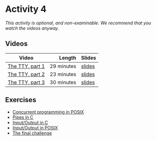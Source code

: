# Activity 4

*This activity is optional, and non-examinable. We recommend that you watch the videos anyway.*

## Videos

| Video | Length | Slides |
|-------|-------:|--------|
| [The TTY, part 1]() | 29 minutes | [slides]() |
| [The TTY, part 2]() | 23 minutes | [slides]() |
| [The TTY, part 3]() | 30 minutes | [slides]() |

## Exercises

  - [Concurrent programming in POSIX](./concurrent.md)
  - [Pipes in C](./cpipe.md)
  - [Input/Output in C](./c_io.md)
  - [Input/Output in POSIX](./posix_io.md)
  - [The final challenge](./final.md)
